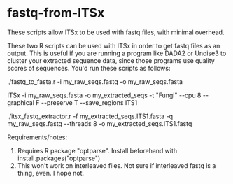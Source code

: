 # fastq-from-ITSx
These scripts allow ITSx to be used with fastq files, with minimal overhead.

These two R scripts can be used with ITSx in order to get fastq files as an output. This is useful if you are running a program like DADA2 or Unoise3 to cluster your extracted sequence data, since those programs use quality scores of sequences. You'd run these scripts as follows:

./fastq_to_fasta.r -i my_raw_seqs.fastq -o my_raw_seqs.fasta

ITSx -i my_raw_seqs.fasta -o my_extracted_seqs -t "Fungi" --cpu 8 --graphical F --preserve T --save_regions ITS1

./itsx_fastq_extractor.r -f my_extracted_seqs.ITS1.fasta -q my_raw_seqs.fastq --threads 8 -o my_extracted_seqs.ITS1.fastq

Requirements/notes:
1. Requires R package "optparse". Install beforehand with 
    install.packages("optparse")
2. This won't work on interleaved files. Not sure if interleaved fastq is a thing, even. I hope not.
